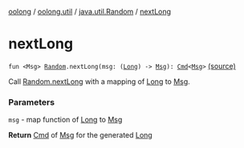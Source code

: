 [oolong](../../index.md) / [oolong.util](../index.md) / [java.util.Random](index.md) / [nextLong](./next-long.md)

# nextLong

`fun <Msg> `[`Random`](http://docs.oracle.com/javase/6/docs/api/java/util/Random.html)`.nextLong(msg: (`[`Long`](https://kotlinlang.org/api/latest/jvm/stdlib/kotlin/-long/index.html)`) -> `[`Msg`](next-long.md#Msg)`): `[`Cmd`](../../oolong.platform/-cmd/index.md)`<`[`Msg`](next-long.md#Msg)`>` [(source)](https://github.com/pardom/oolong/tree/master/oolong/src/main/kotlin/oolong/util/random.kt#L72)

Call [Random.nextLong](http://docs.oracle.com/javase/6/docs/api/java/util/Random.html#nextLong()) with a mapping of [Long](https://kotlinlang.org/api/latest/jvm/stdlib/kotlin/-long/index.html) to [Msg](next-long.md#Msg).

### Parameters

`msg` - map function of [Long](https://kotlinlang.org/api/latest/jvm/stdlib/kotlin/-long/index.html) to [Msg](next-long.md#Msg)

**Return**
[Cmd](../../oolong.platform/-cmd/index.md) of [Msg](next-long.md#Msg) for the generated [Long](https://kotlinlang.org/api/latest/jvm/stdlib/kotlin/-long/index.html)

